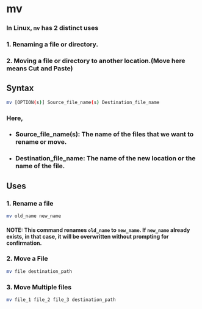 # mv

### In Linux, `mv` has 2 distinct uses

### 1. Renaming a file or directory.

### 2. Moving a file or directory to another location.(Move here means Cut and Paste)

## Syntax

```bash
mv [OPTION(s)] Source_file_name(s) Destination_file_name
```

### Here,

- ### Source_file_name(s): The name of the files that we want to rename or move.
- ### Destination_file_name: The name of the new location or the name of the file.

## Uses

### 1. Rename a file

```bash
mv old_name new_name
```
#### NOTE: This command renames `old_name` to `new_name`. If `new_name` already exists, in that case, it will be overwritten without prompting for confirmation.

### 2. Move a File

```bash
mv file destination_path
```

### 3. Move Multiple files
```bash
mv file_1 file_2 file_3 destination_path
```

